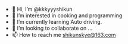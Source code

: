 - 👋 Hi, I’m @kkkyyyshikun
- 👀 I’m interested in cooking and programming
- 🌱 I’m currently learning Auto driving.
- 💞️ I’m looking to collaborate on ...
- 📫 How to reach me  shikunskye@163.com

<!---
kkkyyyshikun/kkkyyyshikun is a ✨ special ✨ repository because its `README.md` (this file) appears on your GitHub profile.
You can click the Preview link to take a look at your changes.
--->

